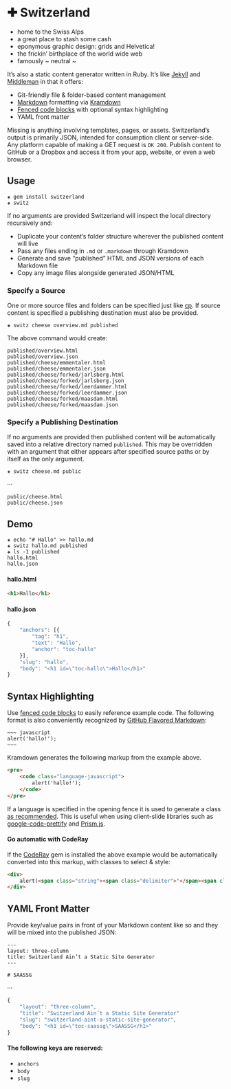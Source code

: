 # ✚ Switzerland

 - home to the Swiss Alps
 - a great place to stash some cash
 - eponymous graphic design: grids and Helvetica!
 - the frickin’ birthplace of the world wide web
 - famously ~ neutral ~

It’s also a static content generator written in Ruby. It’s like [Jekyll][jekyll] and [Middleman][middleman] in that it offers:

 - Git-friendly file & folder-based content management
 - [Markdown][markdown] formatting via [Kramdown][kramdown]
 - [Fenced code blocks][code-blocks] with optional syntax highlighting
 - YAML front matter

Missing is anything involving templates, pages, or assets. Switzerland’s output is primarily JSON, intended for consumption client or server-side. Any platform capable of making a GET request is `OK 200`. Publish content to GitHub or a Dropbox and access it from your app, website, or even a web browser.


Usage
--------------------------------------------------------------------------------

~~~
✚ gem install switzerland
✚ switz
~~~

If no arguments are provided Switzerland will inspect the local directory recursively and:

 - Duplicate your content’s folder structure wherever the published content will live
 - Pass any files ending in `.md` or `.markdown` through Kramdown
 - Generate and save “published” HTML and JSON versions of each Markdown file
 - Copy any image files alongside generated JSON/HTML

### Specify a Source

One or more source files and folders can be specified just like [cp][man-cp]. If source content is specified a publishing destination must also be provided.

~~~
✚ switz cheese overview.md published
~~~

The above command would create:

~~~
published/overview.html
published/overview.json
published/cheese/emmentaler.html
published/cheese/emmentaler.json
published/cheese/forked/jarlsberg.html
published/cheese/forked/jarlsberg.json
published/cheese/forked/leerdammer.html
published/cheese/forked/leerdammer.json
published/cheese/forked/maasdam.html
published/cheese/forked/maasdam.json
~~~

### Specify a Publishing Destination

If no arguments are provided then published content will be automatically saved into a relative directory named `published`. This may be overridden with an argument that either appears after specified source paths or by itself as the only argument.

~~~
✚ switz cheese.md public
~~~

···

~~~
public/cheese.html
public/cheese.json
~~~


Demo
--------------------------------------------------------------------------------

~~~
✚ echo "# Hallo" >> hallo.md
✚ switz hallo.md published
✚ ls -1 published
hallo.html
hallo.json
~~~

#### hallo.html

~~~ html
<h1>Hallo</h1>
~~~

#### hallo.json

~~~ javascript
{
    "anchors": [{
        "tag": "h1",
        "text": "Hallo",
        "anchor": "toc-hallo"
    }],
    "slug": "hallo",
    "body": "<h1 id=\"toc-hallo\">Hallo</h1>"
}
~~~


Syntax Highlighting
--------------------------------------------------------------------------------

Use [fenced code blocks][code-blocks] to easily reference example code. The following format is also conveniently recognized by [GitHub Flavored Markdown][gfm]:

	~~~ javascript
	alert('hallo!');
	~~~

Kramdown generates the following markup from the example above.

~~~~~~~ html
<pre>
    <code class="language-javascript">
        alert('hallo!');
    </code>
</pre>
~~~~~~~

If a language is specified in the opening fence it is used to generate a class [as recommended][code-class]. This is useful when using client-slide libraries such as [google-code-prettify][prettify] and [Prism.js][prism].

#### Go automatic with CodeRay

If the [CodeRay][coderay] gem is installed the above example would be automatically converted into this markup, with classes to select & style:

~~~~~~~ html
<div>
    alert(<span class="string"><span class="delimiter">'</span><span class="content">hallo!</span><span class="delimiter">'</span></span>);
</div>
~~~~~~~


YAML Front Matter
--------------------------------------------------------------------------------

Provide key/value pairs in front of your Markdown content like so and they will be mixed into the published JSON:

```
---
layout: three-column
title: Switzerland Ain’t a Static Site Generator
---

# SAASSG
```

···

~~~ javascript
{
	"layout": "three-column",
	"title": "Switzerland Ain’t a Static Site Generator"
    "slug": "switzerland-aint-a-static-site-generator",
    "body": "<h1 id=\"toc-saassg\">SAASSG</h1>"
}
~~~

#### The following keys are reserved:

 - `anchors`
 - `body`
 - `slug`


[man-cp]: http://ss64.com/osx/cp.html
[kramdown]: http://kramdown.rubyforge.org
[coderay]: http://coderay.rubychan.de
[markdown]: http://daringfireball.net/projects/markdown
[jekyll]: http://jekyllrb.com
[middleman]: http://middlemanapp.com
[phpmarkdownextra]: http://michelf.ca/projects/php-markdown/extra
[gfm]: http://github.github.com/github-flavored-markdown
[code-blocks]: http://kramdown.rubyforge.org/syntax.html#code-blocks
[code-class]: http://www.whatwg.org/specs/web-apps/current-work/multipage/text-level-semantics.html#the-code-element
[prism]: http://prismjs.com
[prettify]: http://code.google.com/p/google-code-prettify
